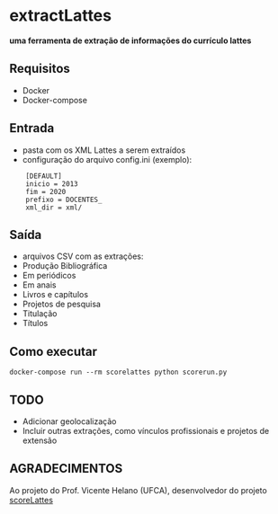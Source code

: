 # extractLattes
**uma ferramenta de extração de informações do currículo lattes**
## Requisitos

* Docker
* Docker-compose

## Entrada

* pasta com os XML Lattes a serem extraídos
* configuração do arquivo config.ini (exemplo):

```
    [DEFAULT]
    inicio = 2013
    fim = 2020
    prefixo = DOCENTES_
    xml_dir = xml/
```
## Saída

* arquivos CSV com as extrações:
 * Produção Bibliográfica
  * Em periódicos
  * Em anais
  * Livros e capítulos
 * Projetos de pesquisa
 * Titulação
 * Títulos

## Como executar

```
docker-compose run --rm scorelattes python scorerun.py
```

## TODO
* Adicionar geolocalização
* Incluir outras extrações, como vínculos profissionais e projetos de extensão

## AGRADECIMENTOS

Ao projeto do Prof. Vicente Helano (UFCA), desenvolvedor do projeto [scoreLattes](https://github.com/vicentehelano/scoreLattes)